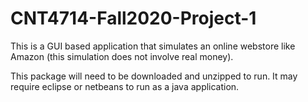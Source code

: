 # CNT4714-Fall2020-Project-1
This is a GUI based application that simulates an online webstore like Amazon (this simulation does not involve real money).

This package will need to be downloaded and unzipped to run. It may require eclipse or netbeans to run as a java application. 

